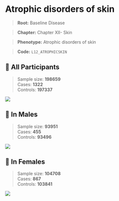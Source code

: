 # Atrophic disorders of skin

> **Root:** Baseline Disease  

> **Chapter:** Chapter XII- Skin  

> **Phenotype:** Atrophic disorders of skin  

> **Code:** `L12_ATROPHICSKIN`

## 🧪 All Participants  
> Sample size: **198659**  
> Cases: **1322**  
> Controls: **197337**
<img src="/Disease/Figures/ALL/Incidence/L12_ATROPHICSKIN.png"/>
<CsvTable src="/Disease/Data/ALL/Incidence/COX_L12_ATROPHICSKIN.csv" label="🔍 View full results" />

## 👨 In Males  
> Sample size: **93951**  
> Cases: **455**  
> Controls: **93496**
<img src="/Disease/Figures/Male/Incidence/L12_ATROPHICSKIN.png"/>
<CsvTable src="/Disease/Data/Male/Incidence/COX_L12_ATROPHICSKIN.csv" label="🔍 View full results" />

## 👩 In Females  
> Sample size: **104708**  
> Cases: **867**  
> Controls: **103841**
<img src="/Disease/Figures/Female/Incidence/L12_ATROPHICSKIN.png"/>
<CsvTable src="/Disease/Data/Female/Incidence/COX_L12_ATROPHICSKIN.csv" label="🔍 View full results" />
